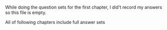 While doing the question sets for the first chapter, I did't record my answers so this file is empty. 

All of following chapters include full answer sets
